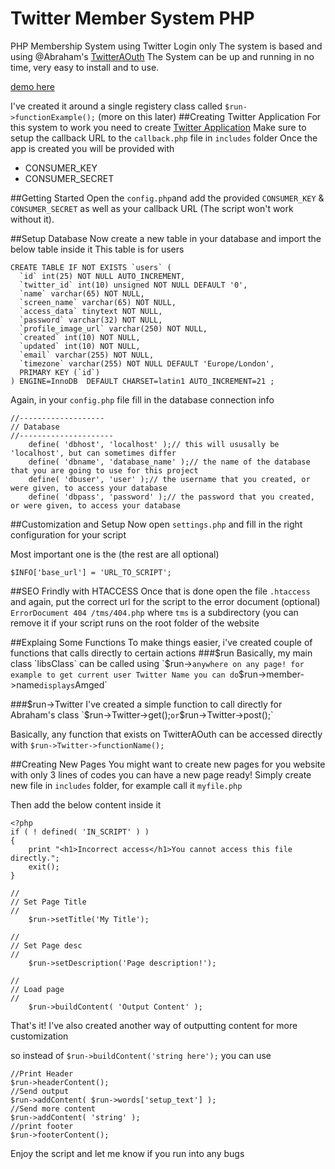 # Twitter Member System PHP
PHP Membership System using Twitter Login only
The system is based and using @Abraham's [TwitterAOuth](https://github.com/abraham/twitteroauth) 
The System can be up and running in no time, very easy to install and to use.

[demo here](http://amged.me/tms/)


I've created it around a single registery class called `$run->functionExample();` (more on this later)
##Creating Twitter Application
For this system to work you need to create [Twitter Application](https://apps.twitter.com)
Make sure to setup the callback URL to the `callback.php` file in `includes` folder
Once the app is created you will be provided with 
* CONSUMER_KEY
* CONSUMER_SECRET


##Getting Started
Open the `config.php`and add the provided `CONSUMER_KEY` & `CONSUMER_SECRET` as well as your callback URL (The script won't work without it).

##Setup Database
Now create a new table in your database and import the below table inside it
This table is for users
```
CREATE TABLE IF NOT EXISTS `users` (
  `id` int(25) NOT NULL AUTO_INCREMENT,
  `twitter_id` int(10) unsigned NOT NULL DEFAULT '0',
  `name` varchar(65) NOT NULL,
  `screen_name` varchar(65) NOT NULL,
  `access_data` tinytext NOT NULL,
  `password` varchar(32) NOT NULL,
  `profile_image_url` varchar(250) NOT NULL,
  `created` int(10) NOT NULL,
  `updated` int(10) NOT NULL,
  `email` varchar(255) NOT NULL,
  `timezone` varchar(255) NOT NULL DEFAULT 'Europe/London',
  PRIMARY KEY (`id`)
) ENGINE=InnoDB  DEFAULT CHARSET=latin1 AUTO_INCREMENT=21 ;
```
Again, in your `config.php` file fill in the database connection info
```
//-------------------
// Database
//---------------------
	define( 'dbhost', 'localhost' );// this will ususally be 'localhost', but can sometimes differ
	define( 'dbname', 'database_name' );// the name of the database that you are going to use for this project
	define( 'dbuser', 'user' );// the username that you created, or were given, to access your database
	define( 'dbpass', 'password' );// the password that you created, or were given, to access your database
```

##Customization and Setup
Now open `settings.php` and fill in the right configuration for your script

Most important one is the (the rest are all optional)

`$INFO['base_url'] = 'URL_TO_SCRIPT';`

##SEO Frindly with HTACCESS
Once that is done open the file `.htaccess` and again, put the correct url for the script to the error document (optional)
`ErrorDocument 404 /tms/404.php`
where `tms` is a subdirectory (you can remove it if your script runs on the root folder of the website


##Explaing Some Functions
To make things easier, i've created couple of functions that calls directly to certain actions
###$run
Basically, my main class `libsClass` can be called using `$run->` anywhere on any page!
for example to get current user Twitter Name you can do
`$run->member->name` displays `Amged`

###$run->Twitter
I've created a simple function to call directly for Abraham's class
`$run->Twitter->get();`
or
`$run->Twitter->post();`

Basically, any function that exists on TwitterAOuth can be accessed directly with 
`$run->Twitter->functionName();`


##Creating New Pages
You might want to create new pages for you website
with only 3 lines of codes you can have a new page ready!
Simply create new file in `includes` folder, for example call it `myfile.php`

Then add the below content inside it
```
<?php
if ( ! defined( 'IN_SCRIPT' ) )
{
	print "<h1>Incorrect access</h1>You cannot access this file directly.";
	exit();
}

//
// Set Page Title
//
	$run->setTitle('My Title');

//
// Set Page desc
//
	$run->setDescription('Page description!');

//
// Load page
//
	$run->buildContent( 'Output Content' );

```
That's it! 
I've also created another way of outputting content for more customization

so instead of `$run->buildContent('string here');`
you can use
```
//Print Header
$run->headerContent();
//Send output
$run->addContent( $run->words['setup_text'] );
//Send more content
$run->addContent( 'string' );
//print footer
$run->footerContent();
```

Enjoy the script and let me know if you run into any bugs
